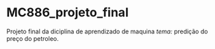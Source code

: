 # MC886_projeto_final
Projeto final da diciplina de aprendizado de maquina
*tema:* predição do preço do petroleo.
